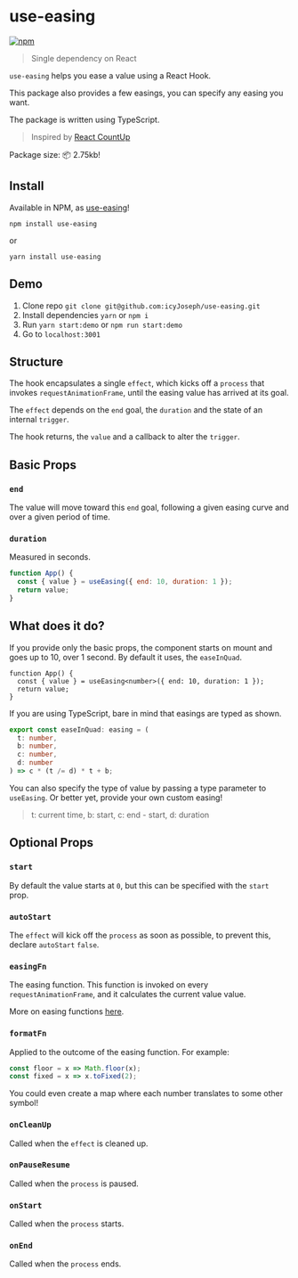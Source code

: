 # use-easing

[![npm](https://img.shields.io/npm/dm/use-easing)]()

> Single dependency on React

`use-easing` helps you ease a value using a React Hook.

This package also provides a few easings, you can specify any easing you want.

The package is written using TypeScript.

> Inspired by [React CountUp](https://github.com/glennreyes/react-countup)

Package size: :package: 2.75kb!

## Install

Available in NPM, as [use-easing](https://www.npmjs.com/package/use-easing)!

```
npm install use-easing
```

or

```
yarn install use-easing
```

## Demo

1. Clone repo `git clone git@github.com:icyJoseph/use-easing.git`
2. Install dependencies `yarn` or `npm i`
3. Run `yarn start:demo` or `npm run start:demo`
4. Go to `localhost:3001`

## Structure

The hook encapsulates a single `effect`, which kicks off a `process` that invokes `requestAnimationFrame`,
until the easing value has arrived at its goal.

The `effect` depends on the `end` goal, the `duration` and the state of an internal `trigger`.

The hook returns, the `value` and a callback to alter the `trigger`.

## Basic Props

### `end`

The value will move toward this `end` goal, following a given easing curve and over a given period of time.

### `duration`

Measured in seconds.

```jsx
function App() {
  const { value } = useEasing({ end: 10, duration: 1 });
  return value;
}
```

## What does it do?

If you provide only the basic props, the component starts on mount and goes up to 10, over 1 second. By default it uses, the `easeInQuad`.

```tsx
function App() {
  const { value } = useEasing<number>({ end: 10, duration: 1 });
  return value;
}
```

If you are using TypeScript, bare in mind that easings are typed as shown.

```ts
export const easeInQuad: easing = (
  t: number,
  b: number,
  c: number,
  d: number
) => c * (t /= d) * t + b;
```

You can also specify the type of value by passing a type parameter to `useEasing`. Or better yet, provide your own custom easing!

> t: current time, b: start, c: end - start, d: duration

## Optional Props

### `start`

By default the value starts at `0`, but this can be specified with the `start` prop.

### `autoStart`

The `effect` will kick off the `process` as soon as possible, to prevent this, declare `autoStart` `false`.

### `easingFn`

The easing function. This function is invoked on every `requestAnimationFrame`, and it calculates the current value value.

More on easing functions [here](http://robertpenner.com/easing/).

### `formatFn`

Applied to the outcome of the easing function. For example:

```js
const floor = x => Math.floor(x);
const fixed = x => x.toFixed(2);
```

You could even create a map where each number translates to some other symbol!

### `onCleanUp`

Called when the `effect` is cleaned up.

### `onPauseResume`

Called when the `process` is paused.

### `onStart`

Called when the `process` starts.

### `onEnd`

Called when the `process` ends.
